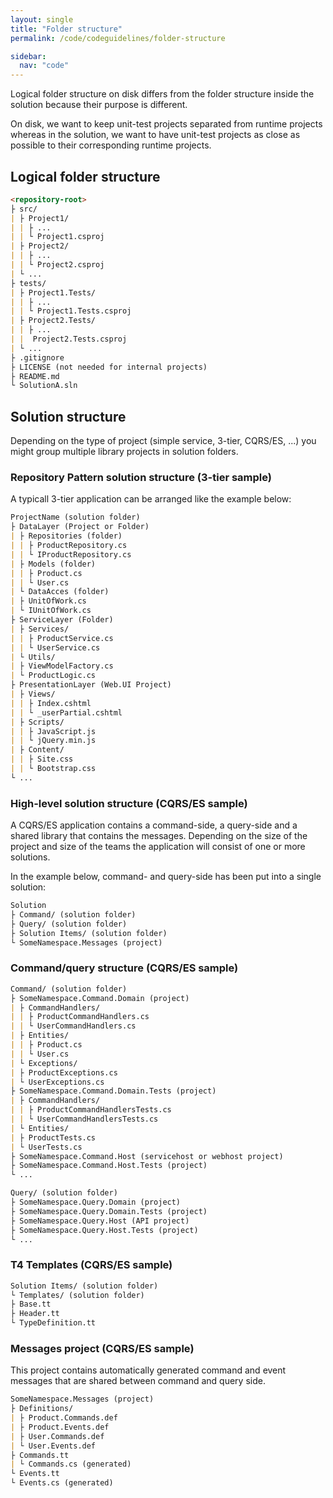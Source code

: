 ```yaml
---
layout: single
title: "Folder structure"
permalink: /code/codeguidelines/folder-structure

sidebar:
  nav: "code"
---
```


Logical folder structure on disk differs from the folder structure inside the solution because their purpose is different.

On disk, we want to keep unit-test projects separated from runtime projects whereas in the solution, we want to have unit-test projects as close as possible to their corresponding runtime projects.

## Logical folder structure

```markdown
<repository-root>
├ src/
| ├ Project1/
| | ├ ...
| | └ Project1.csproj
| ├ Project2/
| | ├ ...
| | └ Project2.csproj
| └ ...
├ tests/
| ├ Project1.Tests/
| | ├ ...
| | └ Project1.Tests.csproj
| ├ Project2.Tests/
| | ├ ...
| |  Project2.Tests.csproj
| └ ...
├ .gitignore
├ LICENSE (not needed for internal projects)
├ README.md
└ SolutionA.sln
```

## Solution structure

Depending on the type of project (simple service, 3-tier, CQRS/ES, ...) you might group multiple library projects in solution folders.

### Repository Pattern solution structure (3-tier sample)

A typicall 3-tier application can be arranged like the example below:

```markdown
ProjectName (solution folder)
├ DataLayer (Project or Folder)
| ├ Repositories (folder)
| | ├ ProductRepository.cs
| | └ IProductRepository.cs
| ├ Models (folder)
| | ├ Product.cs
| | └ User.cs
| └ DataAcces (folder)
| ├ UnitOfWork.cs
| └ IUnitOfWork.cs
├ ServiceLayer (Folder)
| ├ Services/
| | ├ ProductService.cs
| | └ UserService.cs
| └ Utils/
| ├ ViewModelFactory.cs
| └ ProductLogic.cs
├ PresentationLayer (Web.UI Project)
| ├ Views/
| | ├ Index.cshtml
| | └ _userPartial.cshtml
| ├ Scripts/
| | ├ JavaScript.js
| | └ jQuery.min.js
| ├ Content/
| | ├ Site.css
| | └ Bootstrap.css
└ ...
```

### High-level solution structure (CQRS/ES sample)

A CQRS/ES application contains a command-side, a query-side and a shared library that contains the messages. Depending on the size of the project and size of the teams the application will consist of one or more solutions.

In the example below, command- and query-side has been put into a single solution:

```markdown
Solution
├ Command/ (solution folder)
├ Query/ (solution folder)
├ Solution Items/ (solution folder)
└ SomeNamespace.Messages (project)
```

### Command/query structure (CQRS/ES sample)

```markdown
Command/ (solution folder)
├ SomeNamespace.Command.Domain (project)
| ├ CommandHandlers/
| | ├ ProductCommandHandlers.cs
| | └ UserCommandHandlers.cs
| ├ Entities/
| | ├ Product.cs
| | └ User.cs
| └ Exceptions/
| ├ ProductExceptions.cs
| └ UserExceptions.cs
├ SomeNamespace.Command.Domain.Tests (project)
| ├ CommandHandlers/
| | ├ ProductCommandHandlersTests.cs
| | └ UserCommandHandlersTests.cs
| └ Entities/
| ├ ProductTests.cs
| └ UserTests.cs
├ SomeNamespace.Command.Host (servicehost or webhost project)
├ SomeNamespace.Command.Host.Tests (project)
└ ...
```

```markdown
Query/ (solution folder)
├ SomeNamespace.Query.Domain (project)
├ SomeNamespace.Query.Domain.Tests (project)
├ SomeNamespace.Query.Host (API project)
├ SomeNamespace.Query.Host.Tests (project)
└ ...
```

### T4 Templates (CQRS/ES sample)

```markdown
Solution Items/ (solution folder)
└ Templates/ (solution folder)
├ Base.tt
├ Header.tt
└ TypeDefinition.tt
```

### Messages project (CQRS/ES sample)

This project contains automatically generated command and event messages that are shared between command and query side.

```markdown
SomeNamespace.Messages (project)
├ Definitions/
| ├ Product.Commands.def
| ├ Product.Events.def
| ├ User.Commands.def
| └ User.Events.def
├ Commands.tt
| └ Commands.cs (generated)
└ Events.tt
└ Events.cs (generated)
```
